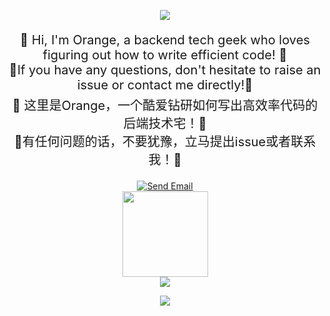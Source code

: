 <p align="center">
    <img src="https://capsule-render.vercel.app/api?type=waving&color=timeGradient&height=300&&section=header&text=🍊Hello🍊&fontSize=70&fontAlign=50&fontAlignY=70&desc=OOrangeeee&descAlign=50&descSize=30&descAlignY=40&animation=twinkling" />
</p>
<div align="center">
    <p style="font-size:20px;">
       🚀 Hi, I'm Orange, a backend tech geek who loves figuring out how to write efficient code! 🚀<br>
        🍊If you have any questions, don't hesitate to raise an issue or contact me directly!🍊
    </p>
    <p style="font-size:20px; margin-top:-15px;">
        🚀 这里是Orange，一个酷爱钻研如何写出高效率代码的后端技术宅！🚀<br>
        🍊有任何问题的话，不要犹豫，立马提出issue或者联系我！🍊
    </p>
    <a href="mailto:Jin0714@outlook.com">
      <img src="https://img.shields.io/badge/email-Jin0714%40outlook.com-orange" alt="Send Email">
    </a>

</div>
<div align="center"> <img height="137px" src="https://github-readme-stats.vercel.app/api?username=oorangeeee&hide_title=true&hide_border=true&show_icons=trueline_height=21&text_color=000&icon_color=000&bg_color=ffcc6ba,e9f89d,6cf2da&theme=graywhite" /> </div>
<div align="center"> <img src="https://github-readme-stats.vercel.app/api/top-langs/?username=oorangeeee&hide_title=true&hide_border=true&layout=compact&langs_count=6&text_color=000&icon_color=fff&bg_color=ff4491,fffc9d,ffe101,b1ebfe&theme=graywhite&hide=html" /> </div>

<p align="center">
<img src="https://capsule-render.vercel.app/api?type=waving&color=timeGradient&height=300&&section=footer&text=Best%20Wishes&fontSize=50&fontAlign=50&fontAlignY=70&desc=🛫🍊🛫&descAlign=50&descSize=30&descAlignY=40&animation=twinkling" />
</p>
